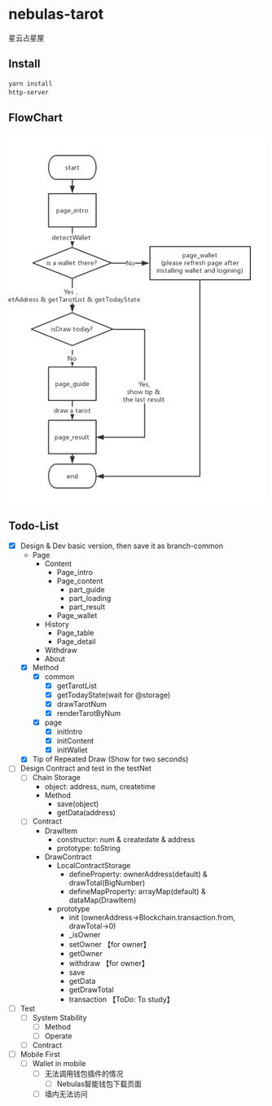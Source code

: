 # nebulas-tarot

星云占星屋

## Install

``` bash
yarn install
http-server
```

## FlowChart

![上链版本流程图](./flowchart/flowChart-nebulas.png)

## Todo-List

- [x] Design & Dev basic version, then save it as branch-common
  - Page
    - Content
      - Page_intro
      - Page_content
        - part_guide
        - part_loading
        - part_result
      - Page_wallet
    - History
      - Page_table
      - Page_detail
    - Withdraw
    - About
  - [x] Method
    - [x] common
      - [x] getTarotList
      - [x] getTodayState(wait for @storage)
      - [x] drawTarotNum
      - [x] renderTarotByNum
    - [x] page
      - [x] initIntro
      - [x] initContent
      - [x] initWallet
  - [x] Tip of Repeated Draw (Show for two seconds)
- [ ] Design Contract and test in the testNet
  - [ ] Chain Storage
    - object: address, num, createtime
    - Method
      - save(object)
      - getData(address)
  - [ ] Contract
    - DrawItem
      - constructor: num & createdate & address
      - prototype:   toString
    - DrawContract
      - LocalContractStorage
        - defineProperty: ownerAddress(default) & drawTotal(BigNumber)
        - defineMapProperty: arrayMap(default) & dataMap(DrawItem)
      - prototype
        - init (ownerAddress->Blockchain.transaction.from, drawTotal->0)
        - _isOwner
        - setOwner 【for owner】
        - getOwner
        - withdraw 【for owner】
        - save
        - getData
        - getDrawTotal
        - transaction 【ToDo: To study】

- [ ] Test
  - [ ] System Stability
    - [ ] Method
    - [ ] Operate
  - [ ] Contract
- [ ] Mobile First
  - [ ] Wallet in mobile
    - [ ] 无法调用钱包插件的情况
      - [ ] Nebulas智能钱包下载页面
    - [ ] 墙内无法访问